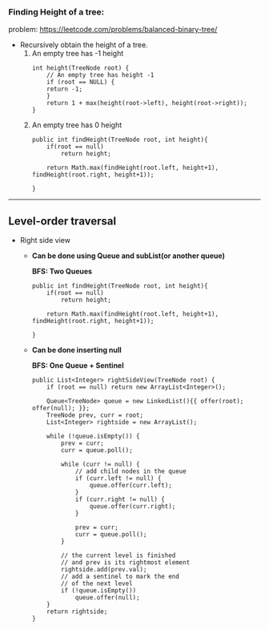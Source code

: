 
### Finding Height of a tree:

problem: https://leetcode.com/problems/balanced-binary-tree/

- Recursively obtain the height of a tree. 
  1. An empty tree has -1 height
        ```
        int height(TreeNode root) { 
            // An empty tree has height -1
            if (root == NULL) {
            return -1;
            }
            return 1 + max(height(root->left), height(root->right));
        }
        ```
  2. An empty tree has 0 height
        ```
        public int findHeight(TreeNode root, int height){
            if(root == null)
                return height;
            
            return Math.max(findHeight(root.left, height+1), findHeight(root.right, height+1));
            
        }
        ```

----------
## Level-order traversal

- Right side view
  - **Can be done using Queue and subList(or another queue)**
  
    **BFS: Two Queues**
    ```
    public int findHeight(TreeNode root, int height){
        if(root == null)
            return height;
        
        return Math.max(findHeight(root.left, height+1), findHeight(root.right, height+1));
        
    }
    ```
  - **Can be done inserting null**
  
    **BFS: One Queue + Sentinel**
    ```
    public List<Integer> rightSideView(TreeNode root) {
        if (root == null) return new ArrayList<Integer>();
        
        Queue<TreeNode> queue = new LinkedList(){{ offer(root); offer(null); }};
        TreeNode prev, curr = root;
        List<Integer> rightside = new ArrayList();
        
        while (!queue.isEmpty()) {
            prev = curr;
            curr = queue.poll();

            while (curr != null) {
                // add child nodes in the queue
                if (curr.left != null) {
                    queue.offer(curr.left);    
                }
                if (curr.right != null) {
                    queue.offer(curr.right);
                }
                
                prev = curr;
                curr = queue.poll();
            }      

            // the current level is finished
            // and prev is its rightmost element
            rightside.add(prev.val);
            // add a sentinel to mark the end
            // of the next level
            if (!queue.isEmpty())
                queue.offer(null);
        }
        return rightside;
    }
    ```